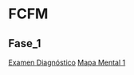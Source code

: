 # FCFM

## Fase_1

[Examen Diagnóstico](https://github.com/aaron-v-kane/FCFM/blob/main/Ex-Diagnostico_1848627.pdf)
[Mapa Mental 1](https://github.com/aaron-v-kane/FCFM/blob/main/MapaMental_1_1848627.pdf)
